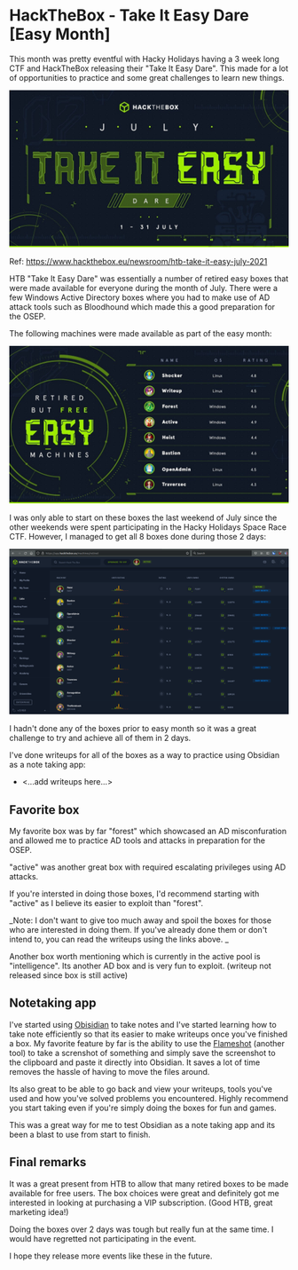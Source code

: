 # HackTheBox - Take It Easy Dare \[Easy Month\]

This month was pretty eventful with Hacky Holidays having a 3 week long CTF and HackTheBox releasing their "Take It Easy Dare". This made for a lot of opportunities to practice and some great challenges to learn new things.

![htb-take-it-easy-dare-header.jpg](_img/htb-take-it-easy-dare-header.jpg)

Ref: https://www.hackthebox.eu/newsroom/htb-take-it-easy-july-2021

HTB "Take It Easy Dare" was essentially a number of retired easy boxes that were made available for everyone during the month of July. There were a few Windows Active Directory boxes where you had to make use of AD attack tools such as Bloodhound which made this a good preparation for the OSEP.

The following machines were made available as part of the easy month:

![easy-month-machines.jpg](_img/easy-month-machines.jpg)

I was only able to start on these boxes the last weekend of July since the other weekends were spent participating in the Hacky Holidays Space Race CTF. However, I managed to get all 8 boxes done during those 2 days:

![htb-take-it-easy-solved-boxes.png](_img/htb-take-it-easy-solved-boxes.png)

I hadn't done any of the boxes prior to easy month so it was a great challenge to try and achieve all of them in 2 days.

I've done writeups for all of the boxes as a way to practice using Obsidian as a note taking app:
- <...add writeups here...>

## Favorite box

My favorite box was by far "forest" which showcased an AD misconfuration and allowed me to practice AD tools and attacks in preparation for the OSEP.

"active" was another great box with required escalating privileges using AD attacks.

If you're intersted in doing those boxes, I'd recommend starting with "active" as I believe its easier to exploit than "forest".

_Note: I don't want to give too much away and spoil the boxes for those who are interested in doing them. If you've already done them or don't intend to, you can read the writeups using the links above. _

Another box worth mentioning which is currently in the active pool is "intelligence". Its another AD box and is very fun to exploit. (writeup not released since box is still active) 

## Notetaking app

I've started using [Obisidian](https://obsidian.md/) to take notes and I've started learning how to take note efficiently so that its easier to make writeups once you've finished a box. My favorite feature by far is the ability to use the [Flameshot](https://flameshot.org/) (another tool) to take a screnshot of something and simply save the screenshot to the clipboard and paste it directly into Obsidian. It saves a lot of time removes the hassle of having to move the files around. 

Its also great to be able to go back and view your writeups, tools you've used and how you've solved problems you encountered. Highly recommend you start taking even if you're simply doing the boxes for fun and games. 

This was a great way for me to test Obsidian as a note taking app and its been a blast to use from start to finish.  

## Final remarks

It was a great present from HTB to allow that many retired boxes to be made available for free users. The box choices were great and definitely got me interested in looking at purchasing a VIP subscription. (Good HTB, great marketing idea!)

Doing the boxes over 2 days was tough but really fun at the same time. I would have regretted not participating in the event.

I hope they release more events like these in the future.
